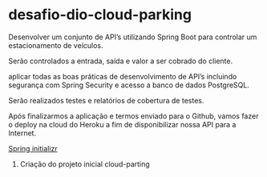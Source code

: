 # desafio-dio-cloud-parking


Desenvolver um conjunto de API’s utilizando Spring Boot para controlar um estacionamento de veículos.

Serão controlados a entrada, saída e valor a ser cobrado do cliente.

aplicar todas as boas práticas de desenvolvimento de API’s incluindo segurança com Spring Security e acesso a banco de dados PostgreSQL.

Serão realizados testes e relatórios de cobertura de testes.

 Após finalizarmos a aplicação e termos enviado para o Github, vamos fazer o deploy na cloud do Heroku a fim de disponibilizar nossa API para a Internet.

 <a href="https://start.spring.io/" target="_blank"> Spring initializr</a>

 1. Criação do projeto inicial cloud-parting
